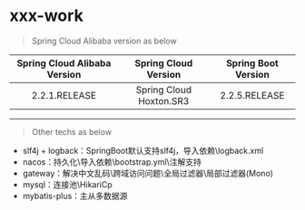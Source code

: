 # xxx-work

> Spring Cloud Alibaba version as below

|  Spring Cloud Alibaba Version  |  Spring Cloud Version  |  Spring Boot Version  |
| :----------------------------: | :--------------------: | :-------------------: |
| 2.2.1.RELEASE                  | Spring Cloud Hoxton.SR3|   2.2.5.RELEASE       |

---

> Other techs as below  

* slf4j + logback：SpringBoot默认支持slf4j，导入依赖\logback.xml
* nacos：持久化\导入依赖\bootstrap.yml\注解支持
* gateway：解决中文乱码\跨域访问问题\全局过滤器\局部过滤器(Mono)
* mysql：连接池\HikariCp
* mybatis-plus：主从多数据源